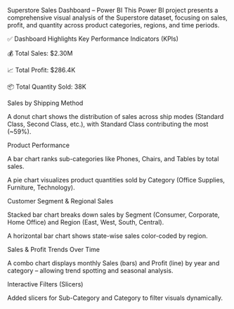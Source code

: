  Superstore Sales Dashboard – Power BI
This Power BI project presents a comprehensive visual analysis of the Superstore dataset, focusing on sales, profit, and quantity across product categories, regions, and time periods.

✅ Dashboard Highlights
Key Performance Indicators (KPIs)

💰 Total Sales: $2.30M

📈 Total Profit: $286.4K

📦 Total Quantity Sold: 38K

Sales by Shipping Method

A donut chart shows the distribution of sales across ship modes (Standard Class, Second Class, etc.), with Standard Class contributing the most (~59%).

Product Performance

A bar chart ranks sub-categories like Phones, Chairs, and Tables by total sales.

A pie chart visualizes product quantities sold by Category (Office Supplies, Furniture, Technology).

Customer Segment & Regional Sales

Stacked bar chart breaks down sales by Segment (Consumer, Corporate, Home Office) and Region (East, West, South, Central).

A horizontal bar chart shows state-wise sales color-coded by region.

Sales & Profit Trends Over Time

A combo chart displays monthly Sales (bars) and Profit (line) by year and category – allowing trend spotting and seasonal analysis.

Interactive Filters (Slicers)

Added slicers for Sub-Category and Category to filter visuals dynamically.

